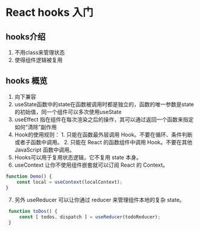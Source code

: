 # React hooks 入门
## hooks介绍
1. 不用class来管理状态
2. 使得组件逻辑被复用
## hooks 概览
1. 向下兼容
2. useState函数中的state在函数被调用时都是独立的，函数的唯一参数是state的初始值，同一个组件可以多次使用useState
3. useEffect 指在组件在每次渲染之后的操作，其可以通过返回一个函数来指定如何“清除”副作用
4. Hook的使用规则： 1. 只能在函数最外层调用 Hook。不要在循环、条件判断或者子函数中调用。 2. 只能在 React 的函数组件中调用 Hook。不要在其他 JavaScript 函数中调用。
5. Hooks可以用于复用状态逻辑，它不复用 state 本身。
6. useContext 让你不使用组件嵌套就可以订阅 React 的 Context。
```js
function Demo() {
    const local = useContext(localContext);
}
```
7. 另外 useReducer 可以让你通过 reducer 来管理组件本地的复杂 state。
```js
 function toDos() {
     const [ todos, dispatch ] = useReducer(todoReducer);
 }
```

